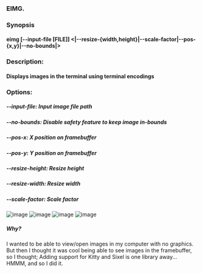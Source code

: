 ### EIMG.

###  Synopsis
####    eimg [--input-file [FILE]] <|--resize-{width,height}|--scale-factor|--pos-{x,y}|--no-bounds|>
###  Description:
####    Displays images in the terminal using terminal encodings
###  Options:
#####    --input-file: Input image file path
#####    --no-bounds: Disable safety feature to keep image in-bounds
#####    --pos-x: X position on framebuffer
#####    --pos-y: Y position on framebuffer
#####    --resize-height: Resize height
#####    --resize-width: Resize width
#####    --scale-factor: Scale factor


![image](https://github.com/user-attachments/assets/a42a3c5a-5aea-485b-86b1-798d5f787033)
![image](https://github.com/user-attachments/assets/c1b79063-346b-4d04-b4a8-dcb06d728100)
![image](https://github.com/user-attachments/assets/70a29922-7d08-441e-a4f4-620177ad72e2)
![image](https://github.com/user-attachments/assets/1b53fe97-177f-4941-a160-eff1867d2364)


##### Why?
I wanted to be able to view/open images in my computer with no graphics. But then I thought it was cool being able to see images in the framebuffer, so I thought; Adding support for Kitty and Sixel is one library away... HMMM, and so I did it.
